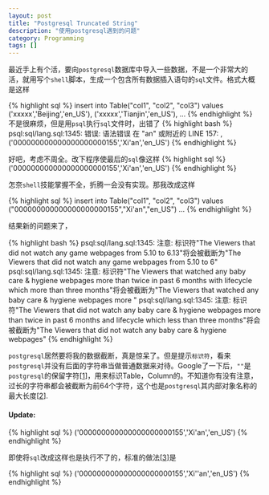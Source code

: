 ```yaml
---
layout: post
title: "Postgresql Truncated String"
description: "使用postgresql遇到的问题"
category: Programming
tags: []
---
```

最近手上有个活，要向`postgresql`数据库中导入一些数据，不是一个非常大的活，就用写个`shell`脚本，生成一个包含所有数据插入语句的`sql`文件。格式大概是这样

{% highlight sql %}
insert into Table("col1", "col2", "col3") values
('xxxxx','Beijing','en_US'),
('xxxxx','Tianjin','en_US'),
...
{% endhighlight %}
不是很麻烦，但是用`psql`执行`sql`文件时，出错了
{% highlight bash %}
psql:sql/lang.sql:1345: 错误:  语法错误 在 "an" 或附近的
LINE 157: ,('000000000000000000000155','Xi'an','en_US')
{% endhighlight %}

好吧，考虑不周全。改下程序使最后的`sql`像这样
{% highlight sql %}
('000000000000000000000155','Xi\'an','en_US')
{% endhighlight %}

怎奈`shell`技能掌握不全，折腾一会没有实现。那我改成这样

{% highlight sql %}
insert into Table("col1", "col2", "col3") values
("000000000000000000000155","Xi'an","en_US")
...
{% endhighlight %}

结果新的问题来了，

{% highlight bash %}
psql:sql/lang.sql:1345: 注意:  标识符"The Viewers that did not watch any game webpages from 5.10 to 6.13"将会被截断为"The Viewers that did not watch any game webpages from 5.10 to 6"
psql:sql/lang.sql:1345: 注意:  标识符"The Viewers that watched any baby care & hygiene webpages more than twice in past 6 months with lifecycle which more than three months"将会被截断为"The Viewers that watched any baby care & hygiene webpages more "
psql:sql/lang.sql:1345: 注意:  标识符"The Viewers that did not watch any baby care & hygiene webpages more than twice in past 6 months and lifecycle which less than three months"将会被截断为"The Viewers that did not watch any baby care & hygiene webpages"
{% endhighlight %}


`postgresql`居然要将我的数据截断，真是惊呆了。但是提示`标识符`，看来`postgresql`并没有后面的字符串当做普通数据来对待。Google了一下后，`""`是`postgresql`的保留字符[[1]]，用来标识Table，Column的。不知道你有没有注意，过长的字符串都会被截断为前64个字符，这个也是`postgresql`其内部对象名称的最大长度[[2]].


#### Update:

{% highlight sql %}
('000000000000000000000155','Xi\'an','en_US')
{% endhighlight %}

即使将`sql`改成这样也是执行不了的，标准的做法[[3]]是

{% highlight sql %}
('000000000000000000000155','Xi''an','en_US')
{% endhighlight %}

[1]: http://www.postgresql.org/message-id/1059511597.10852.4.camel@eric
[2]: http://www.postgresql.org/docs/9.1/static/datatype-character.html
[3]: http://stackoverflow.com/questions/12316953/insert-varchar-with-single-quotes-in-postgresql
